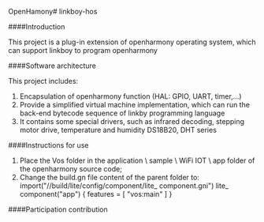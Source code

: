 OpenHamony# linkboy-hos

####Introduction

This project is a plug-in extension of openharmony operating system, which can support linkboy to program openharmony

####Software architecture

This project includes:
1. Encapsulation of openharmony function (HAL: GPIO, UART, timer,...)
2. Provide a simplified virtual machine implementation, which can run the back-end bytecode sequence of linkby programming language
3. It contains some special drivers, such as infrared decoding, stepping motor drive, temperature and humidity DS18B20, DHT series

####Instructions for use

1. Place the Vos folder in the application \ sample \ WiFi IOT \ app folder of the openharmony source code;
2. Change the build.gn file content of the parent folder to:
import("//build/lite/config/component/lite_ component.gni")
lite_ component("app") {
features = [
"vos:main"
]
}

####Participation contribution

